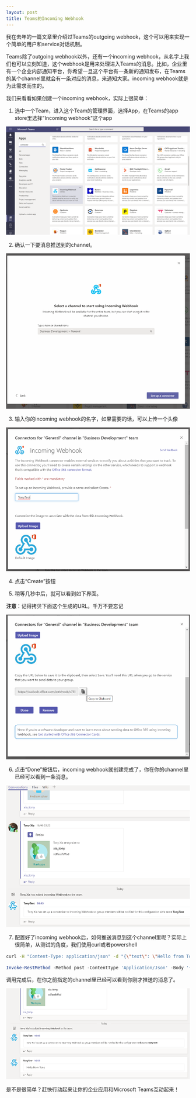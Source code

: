 ```yaml
---
layout: post
title: Teams的Incoming Webhook
---
```


我在去年的一篇文章里介绍过Teams的outgoing webhook，这个可以用来实现一个简单的用户和service对话机制。

Teams除了outgoing webhook以外，还有一个incoming webhook，从名字上我们也可以立刻知道，这个webhook是用来处理进入Teams的消息。比如，企业里有一个企业内部通知平台，你希望一旦这个平台有一条新的通知发布，在Teams的某个channel里就会有一条对应的消息，来通知大家。incoming webhook就是为此需求而生的。

我们来看看如果创建一个incoming webhook，实际上很简单：

1. 选中一个Team，进入这个Team的管理界面，选择App，在Teams的app store里选择"Incoming webhook"这个app

![Select-Incoming-Webhook-App](../images/post20191005/001.png)

2. 确认一下要消息推送到的channel。

![Confirm-Channel](../images/post20191005/002.png)

3. 输入你的incoming webhook的名字，如果需要的话，可以上传一个头像

![Configure-name](../images/post20191005/003.png)

4. 点击“Create”按钮

5. 稍等几秒中后，就可以看到如下界面。

**注意**：记得拷贝下面这个生成的URL。千万不要忘记

![Configure-name](../images/post20191005/004.png)

6. 点击“Done”按钮后，incoming webhook就创建完成了，你在你的channel里已经可以看到一条消息。

![complete](../images/post20191005/005.png)

7. 配置好了incoming webhook后，如何推送消息到这个channel里呢？实际上很简单，从测试的角度，我们使用curl或者powershell

``` bash
curl -H "Content-Type: application/json" -d "{\"text\": \"Hello from Tony\"}" <YOUR WEBHOOK URL>
```

``` powershell
Invoke-RestMethod -Method post -ContentType 'Application/Json' -Body '{"text":"Hello from Tony"}' -Uri <YOUR WEBHOOK URL>
```

调用完成后，在你之前指定的channel里已经可以看到你刚才推送的消息了。

![result](../images/post20191005/006.png)

是不是很简单？赶快行动起来让你的企业应用和Microsoft Teams互动起来！

